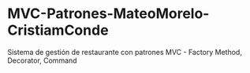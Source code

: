 # MVC-Patrones-MateoMorelo-CristiamConde
Sistema de gestión de restaurante con patrones MVC - Factory Method, Decorator, Command
